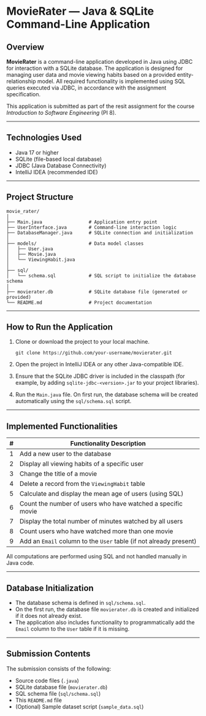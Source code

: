 # MovieRater — Java & SQLite Command-Line Application

## Overview

**MovieRater** is a command-line application developed in Java using JDBC for interaction with a SQLite database. The application is designed for managing user data and movie viewing habits based on a provided entity-relationship model. All required functionality is implemented using SQL queries executed via JDBC, in accordance with the assignment specification.

This application is submitted as part of the resit assignment for the course *Introduction to Software Engineering* (PI 8).

---

## Technologies Used

* Java 17 or higher
* SQLite (file-based local database)
* JDBC (Java Database Connectivity)
* IntelliJ IDEA (recommended IDE)

---

## Project Structure

```
movie_rater/
│
├── Main.java                 # Application entry point
├── UserInterface.java        # Command-line interaction logic
├── DatabaseManager.java      # SQLite connection and initialization
│
├── models/                   # Data model classes
│   ├── User.java
│   ├── Movie.java
│   └── ViewingHabit.java
│
├── sql/
│   └── schema.sql            # SQL script to initialize the database schema
│
├── movierater.db             # SQLite database file (generated or provided)
└── README.md                 # Project documentation
```

---

## How to Run the Application

1. Clone or download the project to your local machine.

   ```
   git clone https://github.com/your-username/movierater.git
   ```

2. Open the project in IntelliJ IDEA or any other Java-compatible IDE.

3. Ensure that the SQLite JDBC driver is included in the classpath (for example, by adding `sqlite-jdbc-<version>.jar` to your project libraries).

4. Run the `Main.java` file. On first run, the database schema will be created automatically using the `sql/schema.sql` script.

---

## Implemented Functionalities

| # | Functionality Description                                          |
| - | ------------------------------------------------------------------ |
| 1 | Add a new user to the database                                     |
| 2 | Display all viewing habits of a specific user                      |
| 3 | Change the title of a movie                                        |
| 4 | Delete a record from the `ViewingHabit` table                      |
| 5 | Calculate and display the mean age of users (using SQL)            |
| 6 | Count the number of users who have watched a specific movie        |
| 7 | Display the total number of minutes watched by all users           |
| 8 | Count users who have watched more than one movie                   |
| 9 | Add an `Email` column to the `User` table (if not already present) |

All computations are performed using SQL and not handled manually in Java code.

---

## Database Initialization

* The database schema is defined in `sql/schema.sql`.
* On the first run, the database file `movierater.db` is created and initialized if it does not already exist.
* The application also includes functionality to programmatically add the `Email` column to the `User` table if it is missing.

---

## Submission Contents

The submission consists of the following:

* Source code files (`.java`)
* SQLite database file (`movierater.db`)
* SQL schema file (`sql/schema.sql`)
* This `README.md` file
* (Optional) Sample dataset script (`sample_data.sql`)


